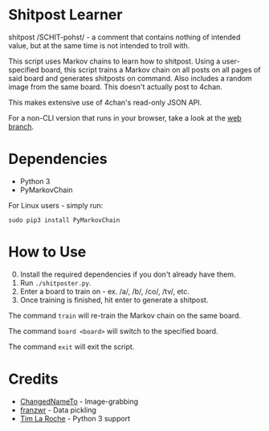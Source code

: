 # Shitpost Learner

shitpost /SCHIT-pohst/ - a comment that contains nothing of intended value, but at the
same time is not intended to troll with.

This script uses Markov chains to learn how to shitpost. Using a user-specified board,
this script trains a Markov chain on all posts on all pages of said board and generates
shitposts on command. Also includes a random image from the same board. This doesn't
actually post to 4chan.

This makes extensive use of 4chan's read-only JSON API.

For a non-CLI version that runs in your browser, take a look at the [web branch](https://github.com/eon8ight/shitpost-learner/tree/web).

# Dependencies

* Python 3
* PyMarkovChain

For Linux users - simply run:

`sudo pip3 install PyMarkovChain`

# How to Use

0. Install the required dependencies if you don't already have them.
1. Run `./shitposter.py`.
2. Enter a board to train on - ex. /a/, /b/, /co/, /tv/, etc.
3. Once training is finished, hit enter to generate a shitpost.

The command `train` will re-train the Markov chain on the same board.

The command `board <board>` will switch to the specified board.

The command `exit` will exit the script.

# Credits
* [ChangedNameTo](https://github.com/ChangedNameTo) - Image-grabbing
* [franzwr](https://github.com/franzwr) - Data pickling
* [Tim La Roche](https://github.com/timlaroche) - Python 3 support
